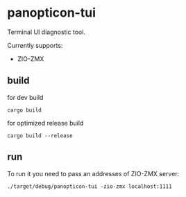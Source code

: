 # panopticon-tui

Terminal UI diagnostic tool.

Currently supports:
- ZIO-ZMX

## build

for dev build
```
cargo build
```

for optimized release build
```
cargo build --release
```

## run

To run it you need to pass an addresses of ZIO-ZMX server:
```
./target/debug/panopticon-tui -zio-zmx localhost:1111
```
